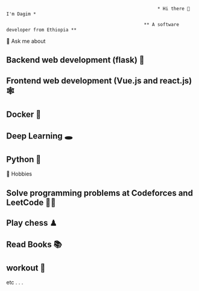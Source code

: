                                                             * Hi there 👋 I'm Dagim *

                                                       ** A software developer from Ethiopia **
💬 Ask me about

## Backend web development (flask) 📢
## Frontend web development (Vue.js and react.js) 🕸
## Docker 🐬
## Deep Learning 🕳
## Python 🐍

📅 Hobbies
## Solve programming problems at Codeforces and LeetCode 👨‍💻
## Play chess ♟
## Read Books 📚
## workout 💪
etc . . .

